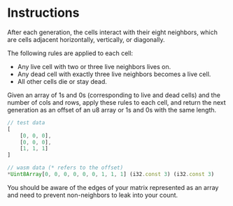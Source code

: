 # Instructions

After each generation, the cells interact with their eight neighbors, which are cells adjacent horizontally, vertically, or diagonally.

The following rules are applied to each cell:

- Any live cell with two or three live neighbors lives on.
- Any dead cell with exactly three live neighbors becomes a live cell.
- All other cells die or stay dead.

Given an array of 1s and 0s (corresponding to live and dead cells) and the number of cols and rows, apply these rules to each cell, and return the next generation as an offset of an u8 array or 1s and 0s with the same length.

```js
// test data
[
    [0, 0, 0],
    [0, 0, 0],
    [1, 1, 1]
]

// wasm data (* refers to the offset)
*Uint8Array[0, 0, 0, 0, 0, 0, 1, 1, 1] (i32.const 3) (i32.const 3)
```

You should be aware of the edges of your matrix represented as an array and need to prevent non-neighbors to leak into your count.
